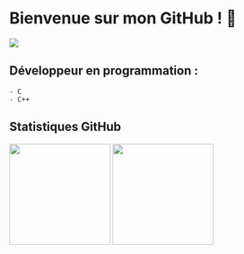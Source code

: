 # Bienvenue sur mon GitHub ! 👋

<div>
     <img src="https://images.pexels.com/photos/957040/night-photograph-starry-sky-night-sky-star-957040.jpeg?auto=compress&cs=tinysrgb&dpr=2&h=750&w=1260">
</div>
<!-- visitor counter -->




## Développeur en programmation :

	- C 
	- C++

	 

## Statistiques GitHub
<p>
<!-- GitHub Stats -->
<img height="180em" src="https://github-readme-stats.vercel.app/api?username=Janiel-DAHER&count_private=true&theme=default&show_icons=true"/>

<img height="180em" src="https://github-readme-stats.vercel.app/api/top-langs/?username=Janiel-DAHER&exclude_repo=KNN-Image-Classification&show_icons=true&hide_border=true&layout=compact&langs_count=8"/>
</p>

